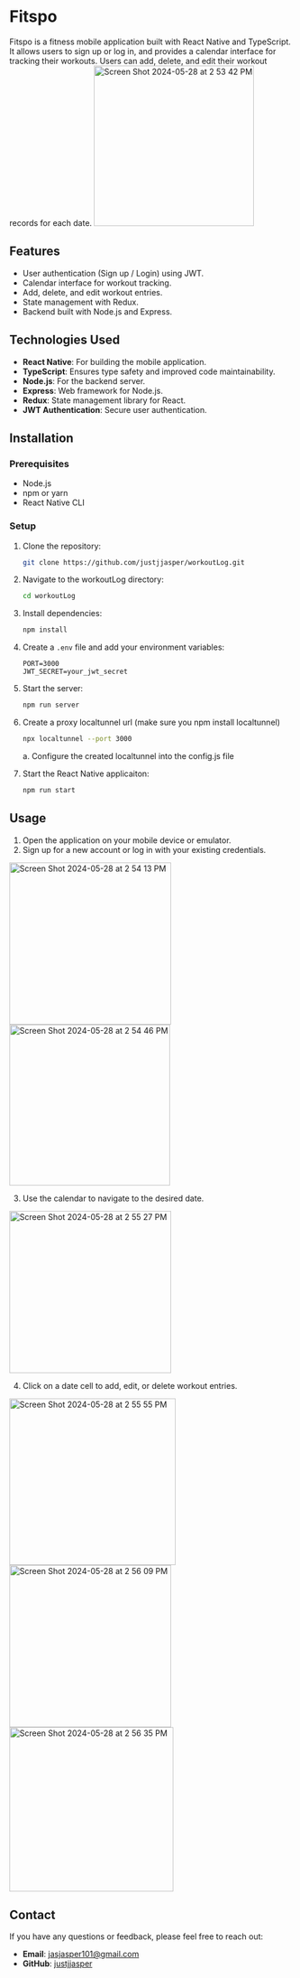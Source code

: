 # Fitspo

Fitspo is a fitness mobile application built with React Native and TypeScript. It allows users to sign up or log in, and provides a calendar interface for tracking their workouts. Users can add, delete, and edit their workout records for each date.
<img width="284" alt="Screen Shot 2024-05-28 at 2 53 42 PM" src="https://github.com/justjjasper/workoutLog/assets/98243819/64c731bc-1fdb-4823-a694-491423adccb5">

## Features

- User authentication (Sign up / Login) using JWT.
- Calendar interface for workout tracking.
- Add, delete, and edit workout entries.
- State management with Redux.
- Backend built with Node.js and Express.

## Technologies Used

- **React Native**: For building the mobile application.
- **TypeScript**: Ensures type safety and improved code maintainability.
- **Node.js**: For the backend server.
- **Express**: Web framework for Node.js.
- **Redux**: State management library for React.
- **JWT Authentication**: Secure user authentication.


## Installation

### Prerequisites

- Node.js
- npm or yarn
- React Native CLI

### Setup

1. Clone the repository:

    ```bash
    git clone https://github.com/justjjasper/workoutLog.git
    ```

2. Navigate to the workoutLog directory:

    ```bash
    cd workoutLog
    ```

3. Install dependencies:

    ```bash
    npm install
    ```

4. Create a `.env` file and add your environment variables:

    ```env
    PORT=3000
    JWT_SECRET=your_jwt_secret
    ```

5. Start the server:

    ```bash
    npm run server
    ```

6. Create a proxy localtunnel url (make sure you npm install localtunnel)

   ```bash
   npx localtunnel --port 3000
   ```
   a. Configure the created localtunnel into the config.js file

8. Start the React Native applicaiton:

   ```bash
   npm run start
   ```

## Usage

1. Open the application on your mobile device or emulator.
2. Sign up for a new account or log in with your existing credentials.
<img width="287" alt="Screen Shot 2024-05-28 at 2 54 13 PM" src="https://github.com/justjjasper/workoutLog/assets/98243819/65dd551a-0a91-4f2e-a8a2-39d648d60c8e">
<img width="285" alt="Screen Shot 2024-05-28 at 2 54 46 PM" src="https://github.com/justjjasper/workoutLog/assets/98243819/514c9695-d553-4c49-8bbd-e67c95be9246">

3. Use the calendar to navigate to the desired date.
<img width="287" alt="Screen Shot 2024-05-28 at 2 55 27 PM" src="https://github.com/justjjasper/workoutLog/assets/98243819/49055a57-533d-4e91-b073-c6151eb2f779">

4. Click on a date cell to add, edit, or delete workout entries.
<img width="295" alt="Screen Shot 2024-05-28 at 2 55 55 PM" src="https://github.com/justjjasper/workoutLog/assets/98243819/d20f1dfa-6d98-4ff7-9c26-86201e0d149d">
<img width="287" alt="Screen Shot 2024-05-28 at 2 56 09 PM" src="https://github.com/justjjasper/workoutLog/assets/98243819/275604ee-fe1b-4caf-8199-2b0880a62b4b">
<img width="291" alt="Screen Shot 2024-05-28 at 2 56 35 PM" src="https://github.com/justjjasper/workoutLog/assets/98243819/e93f26af-0b01-4ff1-becf-e420e73fe6f0">

## Contact

If you have any questions or feedback, please feel free to reach out:

- **Email**: jasjasper101@gmail.com
- **GitHub**: [justjjasper](https://github.com/justjjasper)
